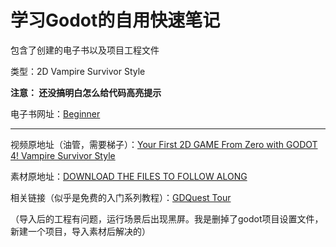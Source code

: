 # 学习Godot的自用快速笔记

包含了创建的电子书以及项目工程文件

类型：2D Vampire Survivor Style 

**注意： 还没搞明白怎么给代码高亮提示**

电子书网址：[Beginner](https://nuyujio.github.io/Fast-Beginner-for-Godot/) 

---

视频原地址（油管，需要梯子）：[Your First 2D GAME From Zero with GODOT 4! Vampire Survivor Style](https://www.youtube.com/watch?v=GwCiGixlqiU) 

素材原地址：[DOWNLOAD THE FILES TO FOLLOW ALONG](https://www.gdquest.com/tutorial/godot/2d/first-2d-game-godot-4/) 

相关链接（似乎是免费的入门系列教程）：[GDQuest Tour](https://www.gdquest.com/tutorial/godot/learning-paths/godot-tours-101/)

（导入后的工程有问题，运行场景后出现黑屏。我是删掉了godot项目设置文件，新建一个项目，导入素材后解决的）
